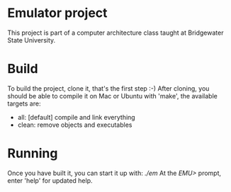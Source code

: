 # Emulator project
This project is part of a computer architecture class taught at Bridgewater State University.

# Build
To build the project, clone it, that's the first step :-)
After cloning, you should be able to compile it on Mac or Ubuntu with 'make', the available targets are:
* all: [default] compile and link everything
* clean: remove objects and executables

# Running
Once you have built it, you can start it up with: _./em_
At the _EMU>_ prompt, enter 'help' for updated help.
